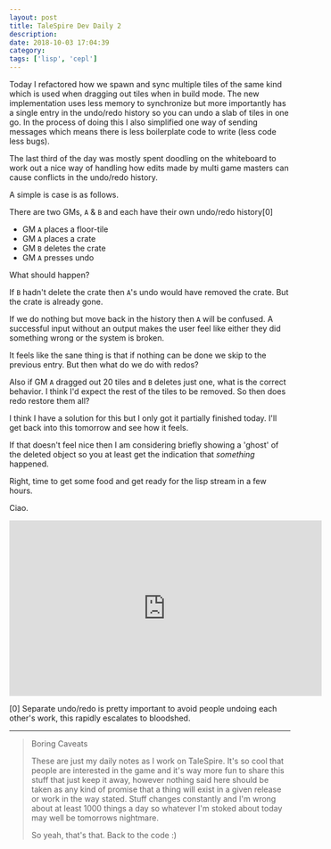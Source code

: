 ```yaml
---
layout: post
title: TaleSpire Dev Daily 2
description:
date: 2018-10-03 17:04:39
category:
tags: ['lisp', 'cepl']
---
```


Today I refactored how we spawn and sync multiple tiles of the same kind which  is used when dragging out tiles when in build mode. The new implementation uses less memory to synchronize but more importantly has a single entry in the undo/redo history so you can undo a slab of tiles in one go. In the process of doing this I also simplified one way of sending messages which means there is less boilerplate code to write (less code less bugs).

The last third of the day was mostly spent doodling on the whiteboard to work out a nice way of handling how edits made by multi game masters can cause conflicts in the undo/redo history.

A simple is case is as follows.

There are two GMs, `A` & `B` and each have their own undo/redo history[0]

- GM `A` places a floor-tile
- GM `A` places a crate
- GM `B` deletes the crate
- GM `A` presses undo

What should happen?

If `B` hadn't delete the crate then `A`'s undo would have removed the crate. But the crate is already gone.

If we do nothing but move back in the history then `A` will be confused. A successful input without an output makes the user feel like either they did something wrong or the system is broken.

It feels like the sane thing is that if nothing can be done we skip to the previous entry. But then what do we do with redos?

Also if GM `A` dragged out 20 tiles and `B` deletes just one, what is the correct behavior. I think I'd expect the rest of the tiles to be removed. So then does redo restore them all?

I think I have a solution for this but I only got it partially finished today. I'll get back into this tomorrow and see how it feels.

If that doesn't feel nice then I am considering briefly showing a 'ghost' of the deleted object so you at least get the indication that *something* happened.

Right, time to get some food and get ready for the lisp stream in a few hours.

Ciao.

<iframe width="560" height="315" src="https://www.youtube.com/embed/uBbsZV9aTeo" frameborder="0"></iframe>

[0] Separate undo/redo is pretty important to avoid people undoing each other's work, this rapidly escalates to bloodshed.

-----------------------------

> Boring Caveats
>
> These are just my daily notes as I work on TaleSpire. It's so cool that people are interested in the game and it's way more fun to share this stuff that just keep it away, however nothing said here should be taken as any kind of promise that a thing will exist in a given release or work in the way stated. Stuff changes constantly and I'm wrong about at least 1000 things a day so whatever I'm stoked about today may well be tomorrows nightmare.
>
> So yeah, that's that. Back to the code :)
